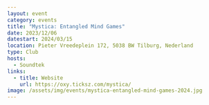 ```yaml
---
layout: event
category: events
title: "Mystica: Entangled Mind Games"
date: 2023/12/06
datestart: 2024/03/15
location: Pieter Vreedeplein 172, 5038 BW Tilburg, Nederland
type: Club
hosts:
  - Soundtek
links:
  - title: Website
    url: https://oxy.ticksz.com/mystica/
image: /assets/img/events/mystica-entangled-mind-games-2024.jpg
---
```

